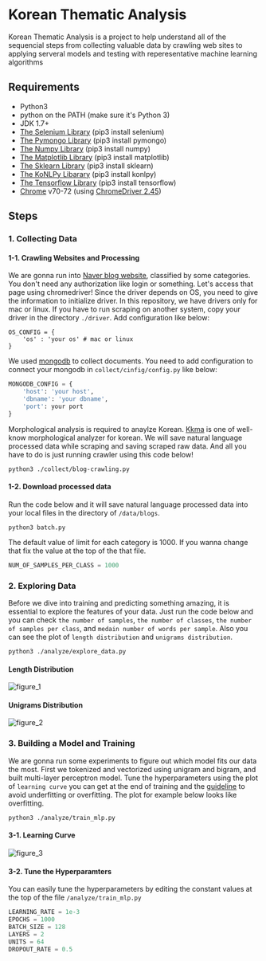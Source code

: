 # Korean Thematic Analysis
Korean Thematic Analysis is a project to help understand all of the sequencial steps from collecting valuable data by crawling web sites to applying serveral models and testing with reperesentative machine learning algorithms

## Requirements
- Python3
- python on the PATH (make sure it's Python 3)
- JDK 1.7+
- [The Selenium Library](https://github.com/SeleniumHQ/selenium) (pip3 install selenium)
- [The Pymongo Library](https://github.com/mongodb/mongo-python-driver) (pip3 install pymongo)
- [The Numpy Library](https://github.com/numpy/numpy) (pip3 install numpy)
- [The Matplotlib Library](https://github.com/matplotlib/matplotlib) (pip3 install matplotlib)
- [The Sklearn Library](https://github.com/scikit-learn/scikit-learn) (pip3 install sklearn)
- [The KoNLPy Libarary](https://konlpy-ko.readthedocs.io/ko/v0.4.3/) (pip3 install konlpy)
- [The Tensorflow Library](https://www.tensorflow.org/) (pip3 install tensorflow)
- [Chrome](https://www.google.com/chrome/) v70-72 (using [ChromeDriver 2.45](http://chromedriver.chromium.org/downloads))

## Steps

### 1. Collecting Data
#### 1-1. Crawling Websites and Processing
We are gonna run into [Naver blog website](https://section.blog.naver.com/ThemePost.nhn?directoryNo=0&activeDirectorySeq=0&currentPage=1), classified by some categories. You don't need any authorization like login or something.
Let's access that page using chromedriver! Since the driver depends on OS, you need to give the information to initialize driver. In this repository, we have drivers only for mac or linux. If you have to run scraping on another system, copy your driver in the directory `./driver`. Add configuration like below:
```
OS_CONFIG = {
    'os' : 'your os' # mac or linux
}
```
We used [mongodb](https://www.mongodb.com/) to collect documents. You need to add configuration to connect your mongodb in `collect/cinfig/config.py` like below:
```python
MONGODB_CONFIG = {
    'host': 'your host',
    'dbname': 'your dbname',
    'port': your port
}
```
Morphological analysis is required to anaylze Korean. [Kkma](http://kkma.snu.ac.kr/documents/index.jsp) is one of well-know morphological analyzer for korean. We will save natural language processed data while scraping and saving scraped raw data.
And all you have to do is just running crawler using this code below!
```
python3 ./collect/blog-crawling.py
```


#### 1-2. Download processed data
Run the code below and it will save natural language processed data into your local files in the directory of `/data/blogs`.
```
python3 batch.py
```
The default value of limit for each category is 1000. If you wanna change that fix the value at the top of the that file.
```python
NUM_OF_SAMPLES_PER_CLASS = 1000
```

### 2. Exploring Data
Before we dive into training and predicting something amazing, it is essential to explore the features of your data. Just run the code below and you can check `the number of samples`, `the number of classes`, `the number of samples per class`, and `medain number of words per sample`. Also you can see the plot of `length distribution` and `unigrams distribution`.
```
python3 ./analyze/explore_data.py
```
#### Length Distribution
![figure_1](https://user-images.githubusercontent.com/12438898/51427235-d6dc0300-1c38-11e9-9cb0-f36018d780a8.png)
#### Unigrams Distribution
![figure_2](https://user-images.githubusercontent.com/12438898/51427236-d7749980-1c38-11e9-9fb5-70a8f0a125e7.png)

### 3. Building a Model and Training
We are gonna run some experiments to figure out which model fits our data the most.
First we tokenized and vectorized using unigram and bigram, and built multi-layer perceptron model. Tune the hyperparameters using the plot of `learning curve` you can get at the end of training and the [guideline](https://github.com/godekdls/korean-thematic-analysis/issues/26) to avoid underfitting or overfitting. The plot for example below looks like overfitting.
```
python3 ./analyze/train_mlp.py
```
#### 3-1. Learning Curve
![figure_3](https://user-images.githubusercontent.com/12438898/51427334-35ee4780-1c3a-11e9-8d56-11271b58d513.png)

#### 3-2. Tune the Hyperparamters
You can easily tune the hyperparameters by editing the constant values at the top of the file `/analyze/train_mlp.py`
```python
LEARNING_RATE = 1e-3
EPOCHS = 1000
BATCH_SIZE = 128
LAYERS = 2
UNITS = 64
DROPOUT_RATE = 0.5
```
